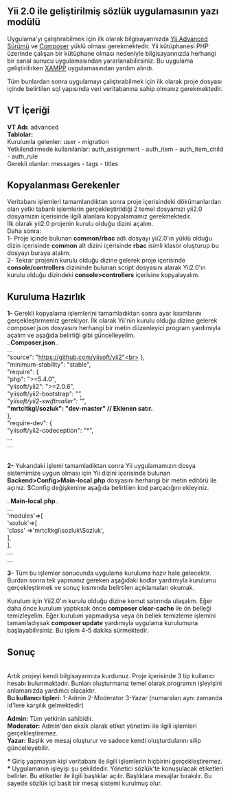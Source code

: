 Yii 2.0 ile geliştirilmiş sözlük uygulamasının yazı modülü
----------------------------------------------------------

Uygulama'yı çalıştırabilmek için ilk olarak bilgisayarınızda [Yii Advanced Sürümü](https://github.com/yiisoft/yii2-app-advanced/blob/master/docs/guide/README.md) ve [Composer](https://getcomposer.org/download/) yüklü olması gerekmektedir. Yii kütüphanesi PHP üzerinde çalışan bir kütüphane olması nedeniyle bilgisayarınızda herhangi bir sanal sunucu uygulamasından yararlanabilirsiniz. Bu uygulama geliştirilirken [XAMPP](https://www.apachefriends.org/tr/download.html) uygulamasından yardım alındı.

Tüm bunlardan sonra uygulamayı çalıştırabilmek için ilk olarak proje dosyası içinde belirtilen sql yapısında veri veritabanına sahip olmanız gerekmektedir.

VT İçeriği
----------
<b>VT Adı:</b> advanced</br>
<b>Tablolar:</b></br>
	Kurulumla gelenler: user - migration</br>
	Yetkilendirmede kullanılanlar: auth_assignment - auth_item - auth_item_child - auth_rule</br>
	Gerekli olanlar: messages - tags - titles</br>
	
Kopyalanması Gerekenler
-----------------------
Veritabanı işlemleri tamamlandıktan sonra proje içerisindeki dökümanlardan olan yetki tabanlı işlemlerin gerçekleştirildiği 2 temel dosyamızı yii2.0 dosyamızın içerisinde ilgili alanlara kopyalamamız gerekmektedir.<br>
İlk olarak yii2.0 projenin kurulu olduğu dizini açalım.<br>
Daha sonra:<br>
1- Proje içinde bulunan <b>common/rbac</b> adlı dosyayı yii2.0'ın yüklü olduğu dizin içerisinde <b>common</b> alt dizini içerisinde <b>rbac</b> isimli klasör oluşturup bu dosyayı buraya atalım.<br>
2- Tekrar projenin kurulu olduğu dizine gelerek proje içerisinde <b>console/controllers</b> dizininde bulunan script dosyasını alarak Yii2.0'ın kurulu olduğu dizindeki <b>console>controllers</b> içerisine kopyalayalım.
	
Kuruluma Hazırlık
-----------------
<b>1-</b> Gerekli kopyalama işlemlerini tamamladıktan sonra ayar kısımlarını gerçekleştirmemiz gerekiyor. İlk olarak Yii'nin kurulu olduğu dizine gelerek composer.json dosyasını herhangi bir metin düzenleyici program yardımıyla açalım ve aşağıda belirtiği gibi güncelleyelim. <br>
..<b>Composer.json</b>..<br>
...<br>
"source": "https://github.com/yiisoft/yii2"<br>
    },<br>
    "minimum-stability": "stable",<br>
    "require": {<br>
        "php": ">=5.4.0",<br>
        "yiisoft/yii2": ">=2.0.6",<br>
        "yiisoft/yii2-bootstrap": "*",<br>
        "yiisoft/yii2-swiftmailer": "*",<br>
		<b>"mrtcltkgl/sozluk": "dev-master" // Eklenen satır.</b><br>
    },<br>
    "require-dev": {<br>
        "yiisoft/yii2-codeception": "*",<br>
...<br>
...<br><br>

<b>2-</b> Yukarıdaki işlemi tamamladıktan sonra Yii uygulamamızın dosya sistemimize uygun olması için Yii dizini içerisinde bulunan <b>Backend>Config>Main-local.php</b> dosyasını herhangi bir metin editörü ile açınız. $Config değişkenine aşağıda belirtilen kod parçacığını ekleyiniz.<br>

..<b>Main-local.php</b>..<br>
...<br>
	'modules'=>[<br>
		'sozluk'=>[<br>
			'class' =>'mrtcltkgl\sozluk\Sozluk',<br>
		],	<br>
	],<br>
...<br>
...<br>

<b>3- </b> Tüm bu işlemler sonucunda uygulama kuruluma hazır hale gelecektir. Burdan sonra tek yapmanız gereken aşağıdaki kodlar yardımıyla kurulumu gerçekleştirmek ve sonuç kısmında belirtilen açıklamaları okumak.<br>

Kurulum için Yii2.0'ın kurulu olduğu dizine komut satırında ulaşalım. Eğer daha önce kurulum yaptıksak önce <b>composer clear-cache</b> ile ön belleği temizleyelim. Eğer kurulum yapmadıysa veya ön bellek temizleme işlemini tamamladıysak <b>composer update</b> yardımıyla uygulama kurulumuna başlayabilirsiniz. Bu işlem 4-5 dakika sürmektedir.<br>

Sonuç
-----

<br>Artık projeyi kendi bilgisayarınıza kurdunuz. Proje içerisinde 3 tip kullanıcı hesabı bulunmaktadır. Bunları oluşturmanız temel olarak programın işleyişini anlamanızda yardımcı olacaktır.<br>
<b>Bu kullanıcı tipleri:</b> 1-Admin 2-Moderator 3-Yazar (numaraları aynı zamanda id'lere karşılık gelmektedir)<br>

<b>Admin:</b> Tüm yetkinin sahibidir.<br>
<b>Moderator:</b> Admin'den eksik olarak etiket yönetimi ile ilgili işlemleri gerçekleştiremez.<br>
<b>Yazar:</b> Başlık ve mesaj oluşturur ve sadece kendi oluşturdularını silip güncelleyebilir.<br>

<b>* </b>Giriş yapmayan kişi veritabanı ile ilgili işlemlerin hiçbirini gerçekleştiremez.<br>
<b>* </b>Uygulamanın işleyişi şu şekildedir. Yönetici sözlük'te konuşulacak etiketleri belirler. Bu etiketler ile ilgili başlıklar açılır. Başlıklara mesajlar bırakılır. Bu sayede sözlük içi basit bir mesaj sistemi kurulmuş olur.




